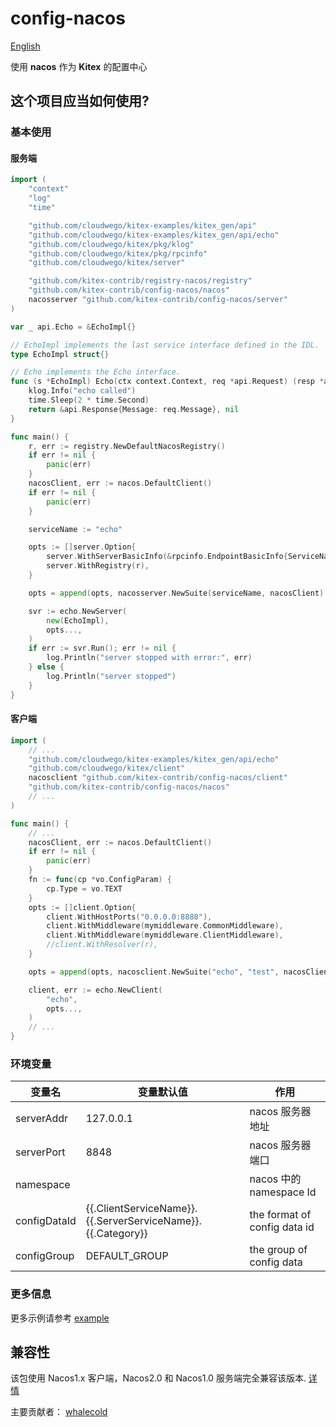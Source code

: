 # config-nacos 

[English](https://github.com/kitex-contrib/config-nacos/blob/main/README.md)

使用 **nacos** 作为 **Kitex** 的配置中心

##  这个项目应当如何使用?

### 基本使用

#### 服务端

```go
import (
	"context"
	"log"
	"time"

	"github.com/cloudwego/kitex-examples/kitex_gen/api"
	"github.com/cloudwego/kitex-examples/kitex_gen/api/echo"
	"github.com/cloudwego/kitex/pkg/klog"
	"github.com/cloudwego/kitex/pkg/rpcinfo"
	"github.com/cloudwego/kitex/server"

	"github.com/kitex-contrib/registry-nacos/registry"
	"github.com/kitex-contrib/config-nacos/nacos"
	nacosserver "github.com/kitex-contrib/config-nacos/server"
)

var _ api.Echo = &EchoImpl{}

// EchoImpl implements the last service interface defined in the IDL.
type EchoImpl struct{}

// Echo implements the Echo interface.
func (s *EchoImpl) Echo(ctx context.Context, req *api.Request) (resp *api.Response, err error) {
	klog.Info("echo called")
	time.Sleep(2 * time.Second)
	return &api.Response{Message: req.Message}, nil
}

func main() {
	r, err := registry.NewDefaultNacosRegistry()
	if err != nil {
		panic(err)
	}
	nacosClient, err := nacos.DefaultClient()
	if err != nil {
		panic(err)
	}

	serviceName := "echo"

	opts := []server.Option{
		server.WithServerBasicInfo(&rpcinfo.EndpointBasicInfo{ServiceName: serviceName}),
		server.WithRegistry(r),
	}

	opts = append(opts, nacosserver.NewSuite(serviceName, nacosClient).Options()...)

	svr := echo.NewServer(
		new(EchoImpl),
		opts...,
	)
	if err := svr.Run(); err != nil {
		log.Println("server stopped with error:", err)
	} else {
		log.Println("server stopped")
	}
}

```

#### 客户端

```go
import (
    // ...
	"github.com/cloudwego/kitex-examples/kitex_gen/api/echo"
	"github.com/cloudwego/kitex/client"
	nacosclient "github.com/kitex-contrib/config-nacos/client"
	"github.com/kitex-contrib/config-nacos/nacos"
    // ...
)

func main() {
    // ... 
	nacosClient, err := nacos.DefaultClient()
	if err != nil {
		panic(err)
	}
	fn := func(cp *vo.ConfigParam) {
		cp.Type = vo.TEXT
	}
	opts := []client.Option{
		client.WithHostPorts("0.0.0.0:8888"),
		client.WithMiddleware(mymiddleware.CommonMiddleware),
		client.WithMiddleware(mymiddleware.ClientMiddleware),
		//client.WithResolver(r),
	}

	opts = append(opts, nacosclient.NewSuite("echo", "test", nacosClient, fn).Options()...)

	client, err := echo.NewClient(
		"echo",
		opts...,
	)
    // ...
}
```

### 环境变量

| 变量名 | 变量默认值 | 作用 |
| ------------------------- | ---------------------------------- | --------------------------------- |
| serverAddr               | 127.0.0.1                          | nacos 服务器地址 |
| serverPort               | 8848                               | nacos 服务器端口            |
| namespace                 |                                    | nacos 中的 namespace Id |
| configDataId              | {{.ClientServiceName}}.{{.ServerServiceName}}.{{.Category}}  | the  format of config data id          |
| configGroup               | DEFAULT_GROUP                      | the group of config data          |

### 更多信息

更多示例请参考 [example](https://github.com/kitex-contrib/config-nacos/tree/main/example)

## 兼容性
该包使用 Nacos1.x 客户端，Nacos2.0 和 Nacos1.0 服务端完全兼容该版本. [详情](https://nacos.io/zh-cn/docs/v2/upgrading/2.0.0-compatibility.html)

主要贡献者： [whalecold](https://github.com/whalecold)
